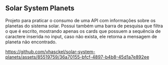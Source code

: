 ## Solar System Planets

Projeto para praticar o consumo de uma API com informações sobre os planetas do sistema solar. Possui também uma barra de pesquisa que filtra o que é escrito, mostrando apenas os cards que possuem a sequência de caractere inserida no input, caso não exista, ele retorna a mensagem de planeta não encontrado.


https://github.com/vhasckel/solar-system-planets/assets/85519759/36a70155-bfcf-4897-b4b8-45d1a7e892ee

